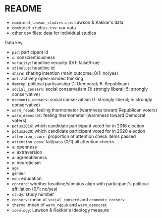 # README

- `combined_lawson_studies.csv`: Lawson & Kakkar's data
- `combined_studies.csv`: our data
- other csv files: data for individual studies



Data key

- `pid`: participant id
- `c`: conscientiousness
- `veracity`: headline veracity (0/1: false/true)
- `stimulus`: headline id
- `share`: sharing intention (main outcome; 0/1: no/yes)
- `aot`: actively open-minded thinking
- `demrep`: political partisanship (1: Democrat; 6: Republican)
- `social_conserv`: social conservatism (1: strongly liberal; 5: strongly conservative)
- `economic_conserv`: social conservatism (1: strongly liberal; 5: strongly conservative)
- `warm_repub`: feeling thermometer (warmness toward Republican voters)
- `warm_democrat`: feeling thermometer (warmness toward Democrat voters)
- `potus2016`: which candidate participant voted for in 2016 election
- `potus2020`: which candidate participant voted for in 2020 election
- `attention_score`: proportion of attention check items passed
- `attention_pass`: fail/pass (0/1) all attention checks
- `o`: openness
- `e`: extraversion
- `a`: agreeableness
- `n`: neuroticism
- `age`
- `gender`
- `edu`: education
- `concord`: whether headline/stimulus align with participant's political affiliation (0/1: no/yes)
- `study`: study number
- `conserv`: mean of `social_conserv` and `economic_conserv`
- `thermo`: mean of `warm_repub` and `warm_democrat`
- `ideology`: Lawson & Kakkar's ideology measure